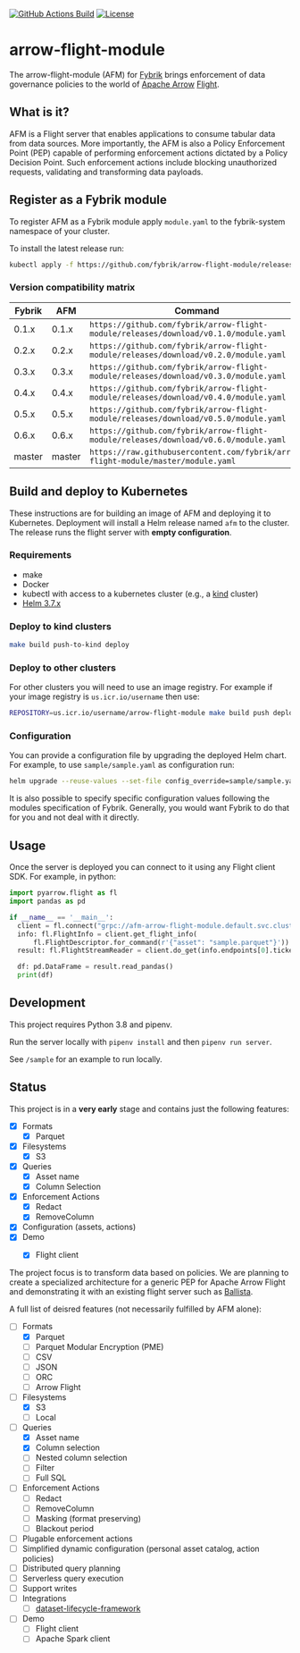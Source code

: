[![GitHub Actions Build](https://github.com/fybrik/arrow-flight-module/actions/workflows/build.yml/badge.svg)](https://github.com/fybrik/arrow-flight-module/actions/workflows/build.yml)
[![License](https://img.shields.io/badge/License-Apache%202.0-blue.svg)](https://opensource.org/licenses/Apache-2.0)

# arrow-flight-module

The arrow-flight-module (AFM) for [Fybrik](https://github.com/fybrik/fybrik) brings enforcement of data governance policies to the world of [Apache Arrow](https://arrow.apache.org/)
[Flight](https://arrow.apache.org/docs/format/Flight.html).

## What is it? 

AFM is a Flight server that enables applications to consume tabular data from data sources. More importantly, the AFM is also a Policy Enforcement Point (PEP) capable of performing enforcement actions dictated by a Policy Decision Point.
Such enforcement actions include blocking unauthorized requests, validating and transforming data payloads. 

## Register as a Fybrik module

To register AFM as a Fybrik module apply `module.yaml` to the fybrik-system namespace of your cluster.

To install the latest release run:

```bash
kubectl apply -f https://github.com/fybrik/arrow-flight-module/releases/latest/download/module.yaml -n fybrik-system
```

### Version compatibility matrix

| Fybrik           | AFM     | Command
| ---              | ---     | ---
| 0.1.x            | 0.1.x   | `https://github.com/fybrik/arrow-flight-module/releases/download/v0.1.0/module.yaml`
| 0.2.x            | 0.2.x   | `https://github.com/fybrik/arrow-flight-module/releases/download/v0.2.0/module.yaml`
| 0.3.x            | 0.3.x   | `https://github.com/fybrik/arrow-flight-module/releases/download/v0.3.0/module.yaml`
| 0.4.x            | 0.4.x   | `https://github.com/fybrik/arrow-flight-module/releases/download/v0.4.0/module.yaml`
| 0.5.x            | 0.5.x   | `https://github.com/fybrik/arrow-flight-module/releases/download/v0.5.0/module.yaml`
| 0.6.x            | 0.6.x   | `https://github.com/fybrik/arrow-flight-module/releases/download/v0.6.0/module.yaml`
| master           | master  | `https://raw.githubusercontent.com/fybrik/arrow-flight-module/master/module.yaml`


## Build and deploy to Kubernetes

These instructions are for building an image of AFM and 
deploying it to Kubernetes. Deployment will install a Helm release named `afm` to the cluster. The release runs the flight server with **empty configuration**.


### Requirements

- make
- Docker
- kubectl with access to a kubernetes cluster (e.g., a [kind](https://kind.sigs.k8s.io/) cluster)
- [Helm 3.7.x](https://helm.sh/docs/intro/install/)

### Deploy to kind clusters

```bash
make build push-to-kind deploy
```

### Deploy to other clusters

For other clusters you will need to use an image registry. 
For example if your image registry is `us.icr.io/username` then use:
```bash
REPOSITORY=us.icr.io/username/arrow-flight-module make build push deploy
```

### Configuration

You can provide a configuration file by upgrading the deployed Helm chart.
For example, to use `sample/sample.yaml` as configuration run:

```bash
helm upgrade --reuse-values --set-file config_override=sample/sample.yaml afm ./helm/afm
```

It is also possible to specify specific configuration values following the modules specification of Fybrik. Generally, you would want Fybrik to do that for you and not deal with it directly.

## Usage

Once the server is deployed you can connect to it using any Flight client SDK.
For example, in python:

```python
import pyarrow.flight as fl
import pandas as pd

if __name__ == '__main__':
  client = fl.connect("grpc://afm-arrow-flight-module.default.svc.cluster.local:80")  # change to the address that the server is deployed to
  info: fl.FlightInfo = client.get_flight_info(
      fl.FlightDescriptor.for_command(r'{"asset": "sample.parquet"}'))  # change to an asset configured in the server config file
  result: fl.FlightStreamReader = client.do_get(info.endpoints[0].ticket)

  df: pd.DataFrame = result.read_pandas()
  print(df)
```

## Development

This project requires Python 3.8 and pipenv. 

Run the server locally with `pipenv install` and then `pipenv run server`.

See `/sample` for an example to run locally.

## Status

This project is in a **very early** stage and contains just the following features:

- [X] Formats
  - [X] Parquet
- [X] Filesystems
  - [X] S3  
- [X] Queries
  - [X] Asset name
  - [X] Column Selection
- [X] Enforcement Actions
  - [X] Redact
  - [X] RemoveColumn
- [X] Configuration (assets, actions)
- [X] Demo
  - [X] Flight client


The project focus is to transform data based on policies. 
We are planning to create a specialized architecture for a generic PEP
for Apache Arrow Flight and demonstrating it with an existing flight server 
such as [Ballista](https://github.com/ballista-compute/ballista).

A full list of deisred features (not necessarily fulfilled by AFM alone):

- [ ] Formats
  - [X] Parquet
  - [ ] Parquet Modular Encryption (PME)
  - [ ] CSV
  - [ ] JSON
  - [ ] ORC
  - [ ] Arrow Flight
- [ ] Filesystems
  - [X] S3  
  - [ ] Local
- [ ] Queries
  - [X] Asset name
  - [X] Column selection
  - [ ] Nested column selection
  - [ ] Filter
  - [ ] Full SQL
- [ ] Enforcement Actions
  - [ ] Redact
  - [ ] RemoveColumn
  - [ ] Masking (format preserving)
  - [ ] Blackout period
- [ ] Plugable enforcement actions
- [ ] Simplified dynamic configuration (personal asset catalog, action policies)
- [ ] Distributed query planning
- [ ] Serverless query execution
- [ ] Support writes
- [ ] Integrations
  - [ ] [dataset-lifecycle-framework](https://github.com/IBM/dataset-lifecycle-framework)
- [ ] Demo
  - [ ] Flight client
  - [ ] Apache Spark client
